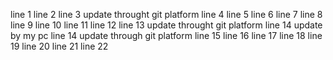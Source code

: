 line 1
line 2
line 3 update throught git platform
line 4 
line 5
line 6
line 7
line 8
line 9
line 10
line 11 
line 12
line 13 update throught git platform
line 14 update by my pc 
line 14 update through git platform
line 15
line 16
line 17
line 18
line 19
line 20
line 21
line 22
